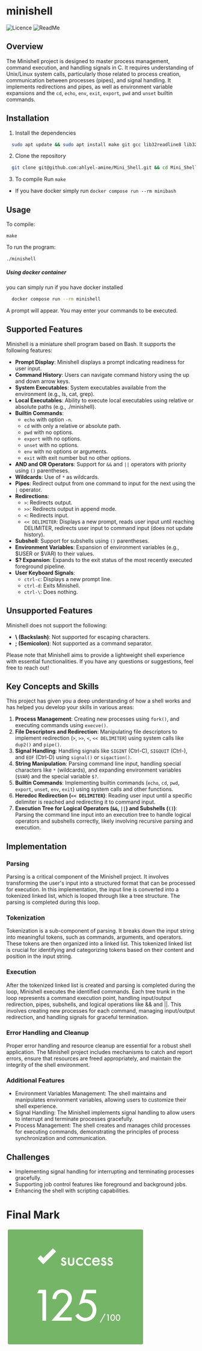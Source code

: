 # minishell
![Licence](https://img.shields.io/badge/License-MIT-blue.svg)
![ReadMe](https://img.shields.io/badge/ReadMe-018EF5?logo=readme&logoColor=fff&style=flat-square)
## Overview
The Minishell project is designed to master process management, command execution, and handling signals in C. It requires understanding of Unix/Linux system calls, particularly those related to process creation, communication between processes (pipes), and signal handling. It implements redirections and pipes, as well as environment variable expansions and the `cd`, `echo`, `env`, `exit`, `export`, `pwd` and `unset` builtin commands.

## Installation

1. Install the dependencies

```bash
  sudo apt update && sudo apt install make git gcc lib32readline8 lib32readline-dev
```

2. Clone the repository

```bash
  git clone git@github.com:ahlyel-amine/Mini_Shell.git && cd Mini_Shell
```

3. To compile Run `make`

* If you have docker simply run `docker compose run --rm minibash`

## Usage

To compile:

```shell
make
```

To run the program:

```shell
./minishell
```

##### **Using docker container**
you can simply run if you have docker installed
```bash
  docker compose run --rm minishell
```

A prompt will appear. You may enter your commands to be executed.

## Supported Features

Minishell is a miniature shell program based on Bash. It supports the following features:

- **Prompt Display**: Minishell displays a prompt indicating readiness for user input.
- **Command History**: Users can navigate command history using the up and down arrow keys.
- **System Executables**: System executables available from the environment (e.g., ls, cat, grep).
- **Local Executables**: Ability to execute local executables using relative or absolute paths (e.g., ./minishell).
- **Builtin Commands**:
  - `echo` with option `-n`.
  - `cd` with only a relative or absolute path.
  - `pwd` with no options.
  - `export` with no options.
  - `unset` with no options.
  - `env` with no options or arguments.
  - `exit` with exit number but no other options.
- **AND and OR Operators**: Support for `&&` and `||` operators with priority using `()` parentheses.
- **Wildcards**: Use of `*` as wildcards.
- **Pipes**: Redirect output from one command to input for the next using the `|` operator.
- **Redirections**:
  - `>`: Redirects output.
  - `>>`: Redirects output in append mode.
  - `<`: Redirects input.
  - `<< DELIMITER`: Displays a new prompt, reads user input until reaching DELIMITER, redirects user input to command input (does not update history).
- **Subshell**: Support for subshells using `()` parentheses.
- **Environment Variables**: Expansion of environment variables (e.g., $USER or $VAR) to their values.
- **$? Expansion**: Expands to the exit status of the most recently executed foreground pipeline.
- **User Keyboard Signals**:
  - `ctrl-c`: Displays a new prompt line.
  - `ctrl-d`: Exits Minishell.
  - `ctrl-\`: Does nothing.

## Unsupported Features

Minishell does not support the following:

- **\ (Backslash)**: Not supported for escaping characters.
- **; (Semicolon)**: Not supported as a command separator.

Please note that Minishell aims to provide a lightweight shell experience with essential functionalities. If you have any questions or suggestions, feel free to reach out!

## Key Concepts and Skills

This project has given you a deep understanding of how a shell works and has helped you develop your skills in various areas:

1. **Process Management**: Creating new processes using `fork()`, and executing commands using `execve()`.
2. **File Descriptors and Redirection**: Manipulating file descriptors to implement redirection (`>`, `>>`, `<`, `<< DELIMITER`) using system calls like `dup2()` and `pipe()`.
3. **Signal Handling**: Handling signals like `SIGINT` (Ctrl-C), `SIGQUIT` (Ctrl-\), and `EOF` (Ctrl-D) using `signal()` or `sigaction()`.
4. **String Manipulation**: Parsing command line input, handling special characters like `*` (wildcards), and expanding environment variables (`$VAR`) and the special variable `$?`.
5. **Builtin Commands**: Implementing builtin commands (`echo`, `cd`, `pwd`, `export`, `unset`, `env`, `exit`) using system calls and other functions.
6. **Heredoc Redirection (`<< DELIMITER`)**: Reading user input until a specific delimiter is reached and redirecting it to command input.
7. **Execution Tree for Logical Operators (`&&`, `||`) and Subshells (`()`)**: Parsing the command line input into an execution tree to handle logical operators and subshells correctly, likely involving recursive parsing and execution.
## Implementation

### Parsing
Parsing is a critical component of the Minishell project. It involves transforming the user's input into a structured format that can be processed for execution. In this implementation, the input line is converted into a tokenized linked list, which is looped through like a tree structure. The parsing is completed during this loop.

### Tokenization
Tokenization is a sub-component of parsing. It breaks down the input string into meaningful tokens, such as commands, arguments, and operators. These tokens are then organized into a linked list. This tokenized linked list is crucial for identifying and categorizing tokens based on their content and position in the input string.

### Execution
After the tokenized linked list is created and parsing is completed during the loop, Minishell executes the identified commands. Each tree trunk in the loop represents a command execution point, handling input/output redirection, pipes, subshells, and logical operations like && and ||. This involves creating new processes for each command, managing input/output redirection, and handling signals for graceful termination.

### Error Handling and Cleanup
Proper error handling and resource cleanup are essential for a robust shell application. The Minishell project includes mechanisms to catch and report errors, ensure that resources are freed appropriately, and maintain the integrity of the shell environment.
### Additional Features
- Environment Variables Management: The shell maintains and manipulates environment variables, allowing users to customize their shell experience.
- Signal Handling: The Minishell implements signal handling to allow users to interrupt and terminate processes gracefully.
- Process Management: The shell creates and manages child processes for executing commands, demonstrating the principles of process synchronization and communication.
## Challenges
- Implementing signal handling for interrupting and terminating processes gracefully.
- Supporting job control features like foreground and background jobs.
- Enhancing the shell with scripting capabilities.

<h1>Final Mark</h1>

![Alt text](final_mark.png?raw=true "Final Mark")
